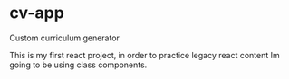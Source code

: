 # cv-app
Custom curriculum generator 

This is my first react project, in order to practice legacy react content Im going to be using class components.
